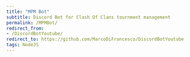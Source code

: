 ```yaml
---
title: "MPM Bot"
subtitle: Discord Bot for Clash Of Clans tournment management
permalink: /MPMBot/
redirect_from:
- /DiscordBotYoutube/
redirect_to: https://github.com/MarcoDiFrancesco/DiscordBotYoutube
tags: NodeJS
---
```

